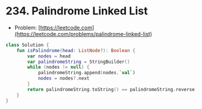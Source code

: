 # 234. Palindrome Linked List

- Problem: [https://leetcode.com](https://leetcode.com/problems/palindrome-linked-list)

```kotlin
class Solution {
    fun isPalindrome(head: ListNode?): Boolean {
        var nodes = head
        var palindromeString = StringBuilder()
        while (nodes != null) {
            palindromeString.append(nodes.`val`)
            nodes = nodes?.next
        }
        return palindromeString.toString() == palindromeString.reverse().toString()
    }
}
```